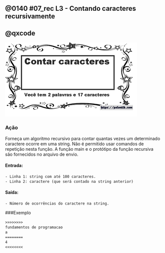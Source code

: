 ## @0140 #07_rec L3 - Contando caracteres recursivamente
## @qxcode

![](capa.jpg)

### Ação

Forneça um algoritmo recursivo para contar quantas vezes um determinado caractere ocorre em uma string. Não é permitido usar comandos de repetição nesta função. A função main e o protótipo da função recursiva são fornecidos no arquivo de envio.

#### Entrada:

    - Linha 1: string com até 100 caracteres.
    - Linha 2: caractere (que será contado na string anterior)

#### Saída:

    - Número de ocorrências do caractere na string.

###Exemplo

```
>>>>>>>>
fundamentos de programacao
a
========
4
<<<<<<<<
```